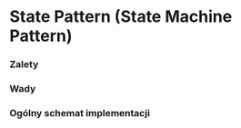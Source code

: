 # State Pattern (State Machine Pattern)



### Zalety



### Wady



### Ogólny schemat implementacji